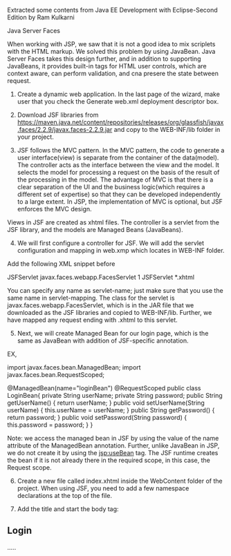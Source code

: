 Extracted some contents from Java EE Development with Eclipse-Second Edition by Ram Kulkarni

Java Server Faces

When working with JSP, we saw that it is not a good idea to mix scriplets with the HTML markup. We solved this problem by using JavaBean. Java Server Faces takes this design further, and in addition to supporting JavaBeans, it provides built-in tags for HTML user controls, which are context aware, can perform validation, and cna presere the state between request. 

1. Create a dynamic web application. In the last page of the wizard, make user that you check the Generate web.xml deployment descriptor box. 

2. Download JSF libraries from https://maven.java.net/content/repositories/releases/org/glassfish/javax.faces/2.2.9/javax.faces-2.2.9.jar
and copy to the WEB-INF/lib folder in your project. 

3. JSF follows the MVC pattern. In the MVC pattern, the code to generate a user interface(view) is separate from the container of the data(model). The controller acts as the interface between the view and the model. It selects the model for processing a request on the basis of the result of the processing in the model. The advantage of MVC is that there is a clear separation of the UI and the business logic(which requires a different set of expertise) so that they can be developed independently to a large extent. In JSP, the implementation of MVC is optional, but JSF enforces the MVC design. 

Views in JSF are created as xhtml files. The controller is a servlet from the JSF library, and the models are Managed Beans (JavaBeans).

4. We will first configure a controller for JSF. We will add the servlet configuration and mapping in web.xmp which locates in WEB-INF folder.

Add the following XML snippet before </web-app>

<servlet>
  	<servlet-name>JSFServlet</servlet-name>
  	<servlet-class>javax.faces.webapp.FacesServlet</servlet-class>
  	<load-on-startup>1</load-on-startup>
  </servlet>
  
  <servlet-mapping>
  	<servlet-name>JSFServlet</servlet-name>
  	<url-pattern>*.xhtml</url-pattern>
  </servlet-mapping>



  You can specify any name as servlet-name; just make sure that you use the same name in servlet-mapping. The class for the servlet is  javax.faces.webapp.FacesServlet, which is in the JAR file that we downloaded as the JSF libraries and copied to WEB-INF/lib. Further, we have mapped any request ending with .xhtml to this servlet.

  5. Next, we will create Managed Bean for our login page, which is the same as JavaBean with addition of JSF-specific annotation. 

EX, 

import javax.faces.bean.ManagedBean;
import javax.faces.bean.RequestScoped;

@ManagedBean(name="loginBean")
@RequestScoped
public class LoginBean{
	private String userName;
	private String password;
	public String getUserName() {
		return userName;
	}
	public void setUserName(String userName) {
		this.userName = userName;
	}
	public String getPassword() {
		return password;
	}
	public void setPassword(String password) {
		this.password = password;
	}
}

Note: we access the managed bean in JSF by using the value of the name attribute of the ManagedBean annotation. Further, unlike JavaBean in JSP, we do not create it by using the <jsp:useBean> tag. The JSF runtime creates the bean if it is not already there in the required scope, in this case, the Request scope.

6. Create a new file called index.xhtml inside the WebContent folder of the project. When using JSF, you need to add a few namespace declarations at the top of the file.

<html
	xmlns:f="http://java.sun.com/jsf/core"
	xmlns:h="http://java.sun.com/jsf/html">

7. Add the title and start the body tag:
<HEAD>
	<title>Login</title>
</HEAD>	
<BODY>
	<H2>Login</H2>
</BODY>

.....


